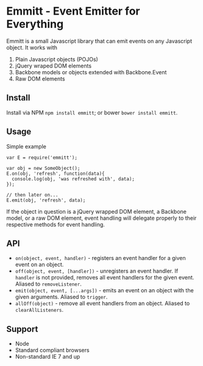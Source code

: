 # Emmitt - Event Emitter for Everything

Emmitt is a small Javascript library that can emit events on any Javascript object. It works with

1. Plain Javascript objects (POJOs)
2. jQuery wraped DOM elements
3. Backbone models or objects extended with Backbone.Event
4. Raw DOM elements

## Install

Install via NPM `npm install emmitt`; or bower `bower install emmitt`.

## Usage

Simple example

    var E = require('emmitt');

    var obj = new SomeObject();
    E.on(obj, 'refresh', function(data){
      console.log(obj, 'was refreshed with', data);
    });

    // then later on...
    E.emit(obj, 'refresh', data);

If the object in question is a jQuery wrapped DOM element, a Backbone model, or a raw DOM element, event handling will delegate properly to their respective methods for event handling.

## API

* `on(object, event, handler)` - registers an event handler for a given event on an object.
* `off(object, event, [handler])` - unregisters an event handler. If `handler` is not provided, removes all event handlers for the given event. Aliased to `removeListener`.
* `emit(object, event, [...args])` - emits an event on an object with the given arguments. Aliased to `trigger`.
* `allOff(object)` - remove all event handlers from an object. Aliased to `clearAllListeners`.

## Support

* Node
* Standard compliant browsers
* Non-standard IE 7 and up